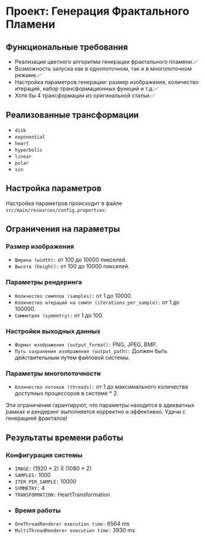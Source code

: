 # Проект: Генерация Фрактального Пламени

## Функциональные требования
- Реализация цветного алгоритма генерации фрактального пламени.✅
- Возможность запуска как в однопоточном, так и в многопоточном режиме.✅
- Настройка параметров генерации: размер изображения, количество итераций, набор трансформационных функций и т.д.✅
- Хотя бы 4 трансформации из оригинальной статьи.✅

## Реализованные трансформации
- `disk`
- `exponential`
- `heart`
- `hyperbolic`
- `linear`
- `polar`
- `sin`

## Настройка параметров
Настройка параметров происходит в файле `src/main/resources/config.properties`:


## Ограничения на параметры

### Размер изображения
- `Ширина (width):` от 100 до 10000 пикселей.
- `Высота (height):` от 100 до 10000 пикселей.

### Параметры рендеринга
- `Количество семплов (samples):` от 1 до 10000.
- `Количество итераций на семпл (iterations_per_sample):` от 1 до 100000.
- `Симметрия (symmetry):` от 1 до 100.

### Настройки выходных данных
- `Формат изображения (output_format):` PNG, JPEG, BMP.
- `Путь сохранения изображения (output_path):` Должен быть действительным путем файловой системы.

### Параметры многопоточности
- `Количество потоков (threads):` от 1 до максимального количества доступных процессоров в системе * 2.

Эти ограничения гарантируют, что параметры находятся в адекватных рамках и рендеринг выполняется корректно и эффективно. Удачи с генерацией фракталов!

## Результаты времени работы
### Конфигурация системы
- `IMAGE:` (1920 * 2) X (1080 * 2)
- `SAMPLES:` 1000
- `ITER_PER_SAMPLE:` 10000
- `SYMMETRY:` 4
- `TRANSFORMATION:` HeartTransformation
- ### Время работы
- `OneThreadRenderer execution time:` 6564 ms
- `MultiThreadRenderer execution time:` 3930 ms

##

